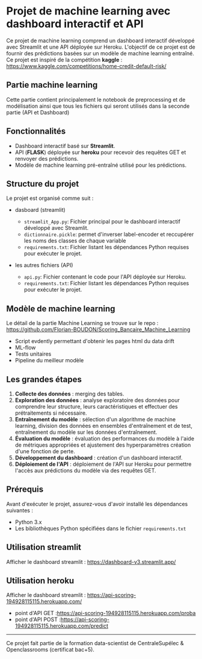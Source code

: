# Projet de machine learning avec dashboard interactif et API

Ce projet de machine learning comprend un dashboard interactif développé avec Streamlit et une API déployée sur Heroku. L'objectif de ce projet est de fournir des prédictions basées sur un modèle de machine learning entraîné.
Ce projet est inspiré de la compétition **kaggle** :    
https://www.kaggle.com/competitions/home-credit-default-risk/

## Partie machine learning
Cette partie contient principalement le notebook de preprocessing et de modélisation ainsi que tous les fichiers qui seront utilisés dans la seconde partie (API et Dashboard)

## Fonctionnalités

- Dashboard interactif basé sur **Streamlit**.
- API (**FLASK**) déployée sur **heroku** pour recevoir des requêtes GET et renvoyer des prédictions.
- Modèle de machine learning pré-entraîné utilisé pour les prédictions.

## Structure du projet

Le projet est organisé comme suit :

- dasboard (streamlit)
    -  `streamlit_App.py`: Fichier principal pour le dashboard interactif développé avec Streamlit.
    -  `dictionnaire.pickle`: permet d'inverser label-encoder et reccupérer les noms des classes de chaque variable
    -  `requirements.txt`: Fichier listant les dépendances Python requises pour exécuter le projet.

- les autres fichiers (API)
   - `api.py`: Fichier contenant le code pour l'API déployée sur Heroku.
   - `requirements.txt`: Fichier listant les dépendances Python requises pour exécuter le projet.

## Modèle de machine learning

Le détail de la partie Machine Learning se trouve sur le repo : 
https://github.com/Florian-BOUDON/Scoring_Bancaire_Machine_Learning
- Script evdently permettant d'obtenir les pages html du data drift
- ML-flow 
- Tests unitaires
- Pipeline du meilleur modèle


## Les grandes étapes

1. **Collecte des données** : merging des tables.
2. **Exploration des données** : analyse exploratoire des données pour comprendre leur structure, leurs caractéristiques et effectuer des prétraitements si nécessaire.
3. **Entraînement du modèle** : sélection d'un algorithme de machine learning, division des données en ensembles d'entraînement et de test, entraînement du modèle sur les données d'entraînement.
4. **Évaluation du modèle** : évaluation des performances du modèle à l'aide de métriques appropriées et ajustement des hyperparamètres création d'une fonction de perte.
5. **Développement du dashboard** : création d'un dashboard interactif.
6. **Déploiement de l'API** : déploiement de l'API sur Heroku pour permettre l'accès aux prédictions du modèle via des requêtes GET.

## Prérequis

Avant d'exécuter le projet, assurez-vous d'avoir installé les dépendances suivantes :

- Python 3.x
- Les bibliothèques Python spécifiées dans le fichier `requirements.txt`


## Utilisation streamlit

Afficher le dashboard streamlit : https://dashboard-v3.streamlit.app/


## Utilisation heroku

Afficher le dashboard streamlit : https://api-scoring-194928115115.herokuapp.com/
- point d'API GET :https://api-scoring-194928115115.herokuapp.com/proba
- point d'API POST :https://api-scoring-194928115115.herokuapp.com/predict    

*********
Ce projet fait partie de la formation data-scientist de CentraleSupélec & Openclassrooms (certificat bac+5).
  
